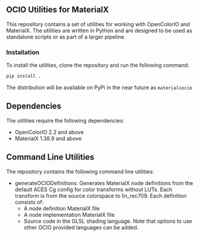 ## OCIO Utilities for MaterialX

This repository contains a set of utilities for working with OpenColorIO and MaterialX. The utilities are written in Python and are designed to be used as standalone scripts or as part of a larger pipeline.

### Installation

To install the utilities, clone the repository and run the following command:

```bash
pip install .
```

The distribution will be available on PyPi in the near future as `materialxocio`

## Dependencies

The utilities require the following dependencies:

- OpenColorIO 2.2 and above
- MaterialX 1.38.9 and above

## Command Line Utilities

The repository contains the following command line utilities:

- generateOCIODefinitions: Generates MaterialX node definitions from the default ACES Cg config for 
color transforms without LUTs. Each transform is from the source colorspace to lin_rec709. Each definition consists of:
    - A node definition MaterialX file
    - A node implementation MaterialX file
    - Source code in the GLSL shading language. Note that options to use other OCIO
    provided languages can be added.



